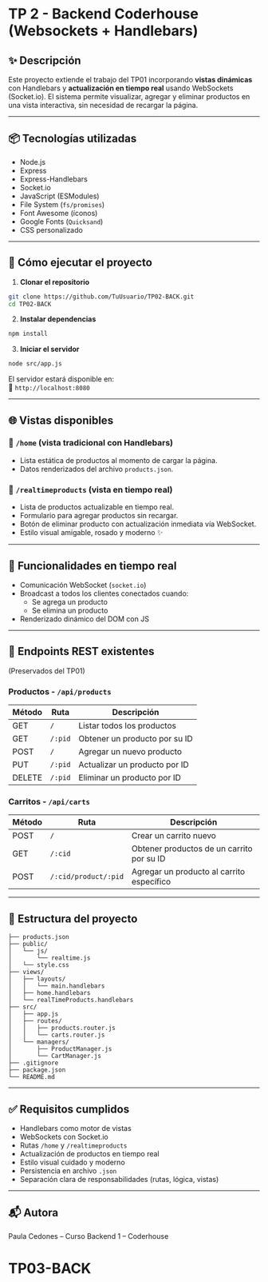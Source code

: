 # TP 2 - Backend Coderhouse (Websockets + Handlebars)

## ✨ Descripción

Este proyecto extiende el trabajo del TP01 incorporando **vistas dinámicas** con Handlebars y **actualización en tiempo real** usando WebSockets (Socket.io). El sistema permite visualizar, agregar y eliminar productos en una vista interactiva, sin necesidad de recargar la página.

---

## 📦 Tecnologías utilizadas

- Node.js
- Express
- Express-Handlebars
- Socket.io
- JavaScript (ESModules)
- File System (`fs/promises`)
- Font Awesome (íconos)
- Google Fonts (`Quicksand`)
- CSS personalizado

---

## 🚀 Cómo ejecutar el proyecto

1. **Clonar el repositorio**

```bash
git clone https://github.com/TuUsuario/TP02-BACK.git
cd TP02-BACK
```

2. **Instalar dependencias**

```bash
npm install
```

3. **Iniciar el servidor**

```bash
node src/app.js
```

El servidor estará disponible en:  
📍 `http://localhost:8080`

---

## 🌐 Vistas disponibles

### 🔹 `/home` (vista tradicional con Handlebars)

- Lista estática de productos al momento de cargar la página.
- Datos renderizados del archivo `products.json`.

### 🔹 `/realtimeproducts` (vista en tiempo real)

- Lista de productos actualizable en tiempo real.
- Formulario para agregar productos sin recargar.
- Botón de eliminar producto con actualización inmediata vía WebSocket.
- Estilo visual amigable, rosado y moderno ✨

---

## 🧠 Funcionalidades en tiempo real

- Comunicación WebSocket (`socket.io`)
- Broadcast a todos los clientes conectados cuando:
  - Se agrega un producto
  - Se elimina un producto
- Renderizado dinámico del DOM con JS

---

## 🔁 Endpoints REST existentes

(Preservados del TP01)

### Productos - `/api/products`

| Método | Ruta    | Descripción                   |
| ------ | ------- | ----------------------------- |
| GET    | `/`     | Listar todos los productos    |
| GET    | `/:pid` | Obtener un producto por su ID |
| POST   | `/`     | Agregar un nuevo producto     |
| PUT    | `/:pid` | Actualizar un producto por ID |
| DELETE | `/:pid` | Eliminar un producto por ID   |

### Carritos - `/api/carts`

| Método | Ruta                 | Descripción                               |
| ------ | -------------------- | ----------------------------------------- |
| POST   | `/`                  | Crear un carrito nuevo                    |
| GET    | `/:cid`              | Obtener productos de un carrito por su ID |
| POST   | `/:cid/product/:pid` | Agregar un producto al carrito específico |

---

## 📁 Estructura del proyecto

```
├── products.json
├── public/
│   └── js/
│       └── realtime.js
│   └── style.css
├── views/
│   ├── layouts/
│   │   └── main.handlebars
│   ├── home.handlebars
│   └── realTimeProducts.handlebars
├── src/
│   ├── app.js
│   ├── routes/
│   │   ├── products.router.js
│   │   └── carts.router.js
│   └── managers/
│       ├── ProductManager.js
│       └── CartManager.js
├── .gitignore
├── package.json
└── README.md
```

---

## ✅ Requisitos cumplidos

- Handlebars como motor de vistas
- WebSockets con Socket.io
- Rutas `/home` y `/realtimeproducts`
- Actualización de productos en tiempo real
- Estilo visual cuidado y moderno
- Persistencia en archivo `.json`
- Separación clara de responsabilidades (rutas, lógica, vistas)

---

## 📬 Autora

Paula Cedones – Curso Backend 1 – Coderhouse
# TP03-BACK
